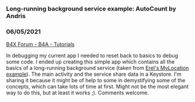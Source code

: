 ### Long-running background service example: AutoCount by Andris
### 06/05/2021
[B4X Forum - B4A - Tutorials](https://www.b4x.com/android/forum/threads/131365/)

In debugging my current app I needed to reset back to basics to debug some code. I ended up creating this simple app which contains all the basics of a long-running background service (taken from [Erel's MyLocation example](https://www.b4x.com/android/forum/threads/background-location-tracking.99873/)). The main activity and the service share data in a Keystore. I'm sharing it because it might be of help to some in demystifying some of the concepts, which can take lots of time at first. Might not be the most elegant way to do this, but at least it works ;). Comments welcome.